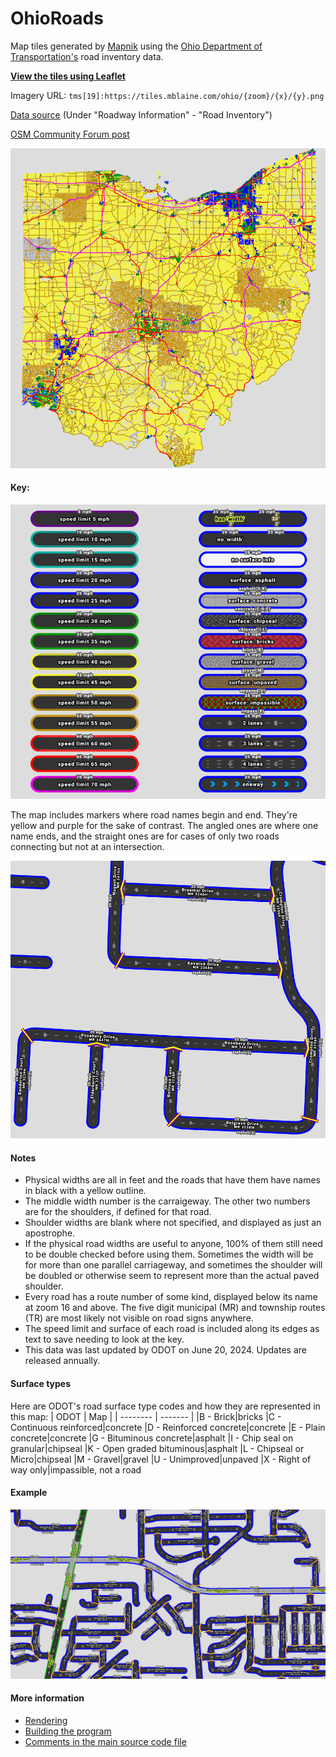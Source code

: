 # OhioRoads

Map tiles generated by [Mapnik](https://mapnik.org/) using the [Ohio Department of Transportation's](https://gis.dot.state.oh.us/tims/) road inventory data.

**[View the tiles using Leaflet](https://mblaine.github.io/OhioRoads/)**

Imagery URL: `tms[19]:https://tiles.mblaine.com/ohio/{zoom}/{x}/{y}.png`

[Data source](https://gis.dot.state.oh.us/tims/Data/Download) (Under "Roadway Information" - "Road Inventory")

[OSM Community Forum post](https://community.openstreetmap.org/t/road-map-tiles-from-ohio-government-data/115997)

<img src="screenshots/state.png" alt="Ohio's roads" style="width:600px" />

#### Key:
<img src="screenshots/key.png" alt="Map key" style="width:600px" />

The map includes markers where road names begin and end. They're yellow and purple for the sake of contrast. The angled ones are where one name ends, and the straight ones are for cases of only two roads connecting but not at an intersection.

<img src="screenshots/example1.png" alt="Example of two lane roads with various names" style="width:600px" />

#### Notes

* Physical widths are all in feet and the roads that have them have names in black with a yellow outline.
* The middle width number is the carraigeway. The other two numbers are for the shoulders, if defined for that road.
* Shoulder widths are blank where not specified, and displayed as just an apostrophe.
* If the physical road widths are useful to anyone, 100% of them still need to be double checked before using them. Sometimes the width will be for more than one parallel carriageway, and sometimes the shoulder will be doubled or otherwise seem to represent more than the actual paved shoulder.
* Every road has a route number of some kind, displayed below its name at zoom 16 and above. The five digit municipal (MR) and township routes (TR) are most likely not visible on road signs anywhere.
* The speed limit and surface of each road is included along its edges as text to save needing to look at the key.
* This data was last updated by ODOT on June 20, 2024. Updates are released annually.

#### Surface types
Here are ODOT's road surface type codes and how they are represented in this map:
| ODOT | Map |
| -------- | ------- |
|B - Brick|bricks
|C - Continuous reinforced|concrete
|D - Reinforced concrete|concrete
|E - Plain concrete|concrete
|G - Bituminous concrete|asphalt
|I - Chip seal on granular|chipseal
|K - Open graded bituminous|asphalt
|L - Chipseal or Micro|chipseal
|M - Gravel|gravel
|U - Unimproved|unpaved
|X - Right of way only|impassible, not a road

#### Example
![Roads with multiple speed limit and surface types](screenshots/example2.png)

#### More information

* [Rendering](rendering/README.md)
* [Building the program](OhioRoadInventoryExtractor/BUILDING.txt)
* [Comments in the main source code file](OhioRoadInventoryExtractor//OhioRoadInventoryExtractor/Program.cs)
